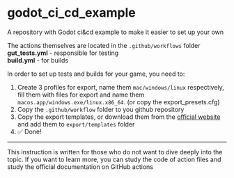 # godot_ci_cd_example
A repository with Godot ci&amp;cd example to make it easier to set up your own

The actions themselves are located in the <code>.github/workflows</code> folder
<br/>
**gut_tests.yml** - responsible for testing
<br/>
**build.yml** - for builds

In order to set up tests and builds for your game, you need to:
1. Create 3 profiles for export, name them <code>mac/windows/linux</code> respectively, fill them with files for export and name them <code>macos.app/windows.exe/linux.x86_64</code>. (or copy the export_presets.cfg)
2. Copy the <code>.github/workflow</code> folder to you github repository
3. Copy the export templates, or download them from the [official website](https://godotengine.org/download/) and add them to <code>export/templates</code> folder
4. ✅ Done!

<hr/>

This instruction is written for those who do not want to dive deeply into the topic.
If you want to learn more, you can study the code of action files and study the official documentation on GitHub actions
